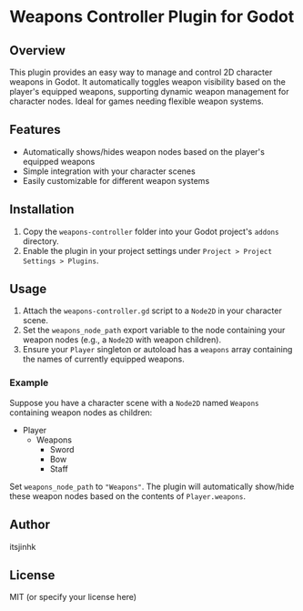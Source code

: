 # Weapons Controller Plugin for Godot

## Overview

This plugin provides an easy way to manage and control 2D character weapons in Godot. It automatically toggles weapon visibility based on the player's equipped weapons, supporting dynamic weapon management for character nodes. Ideal for games needing flexible weapon systems.

## Features

- Automatically shows/hides weapon nodes based on the player's equipped weapons
- Simple integration with your character scenes
- Easily customizable for different weapon systems

## Installation

1. Copy the `weapons-controller` folder into your Godot project's `addons` directory.
2. Enable the plugin in your project settings under `Project > Project Settings > Plugins`.

## Usage

1. Attach the `weapons-controller.gd` script to a `Node2D` in your character scene.
2. Set the `weapons_node_path` export variable to the node containing your weapon nodes (e.g., a `Node2D` with weapon children).
3. Ensure your `Player` singleton or autoload has a `weapons` array containing the names of currently equipped weapons.

### Example

Suppose you have a character scene with a `Node2D` named `Weapons` containing weapon nodes as children:

- Player
  - Weapons
    - Sword
    - Bow
    - Staff

Set `weapons_node_path` to `"Weapons"`. The plugin will automatically show/hide these weapon nodes based on the contents of `Player.weapons`.

## Author

itsjinhk

## License

MIT (or specify your license here)
